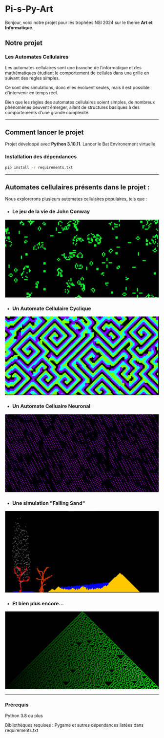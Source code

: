 
# Pi-s-Py-Art

Bonjour, voici notre projet pour les trophées NSI 2024 sur le thème **Art et Informatique**.

## Notre projet  

### Les Automates Cellulaires  

Les automates cellulaires sont une branche de l'informatique et des mathématiques étudiant le comportement de cellules dans une grille en suivant des règles simples.  

Ce sont des simulations, donc elles évoluent seules, mais il est possible d'intervenir en temps réel.  

Bien que les règles des automates cellulaires soient simples, de nombreux phénomènes peuvent émerger, allant de structures basiques à des comportements d'une grande complexité.  

---

## Comment lancer le projet  

Projet développé avec **Python 3.10.11**. 
Lancer le Bat Environement virtuelle 

### Installation des dépendances  

```sh
pip install -r requirements.txt
```
---


##  Automates cellulaires présents dans le projet :
Nous explorerons plusieurs automates cellulaires populaires, tels que :
- ### Le jeu de la vie de John Conway
![jeu de la vie](data/jdlv.png)
  
- ### Un Automate Cellulaire Cyclique
![Cyclic](data/Cyclic.png)

- ### Un Automate Celluaire Neuronal
![Neuro](data/neuronal.png)

- ### Une simulation "Falling Sand"
![Sand](data/Sand.png)

- ### Et bien plus encore...
![Other](data/other.png)

---

### Prérequis

Python 3.8 ou plus

Bibliothèques requises : Pygame et autres dépendances listées dans requirements.txt





